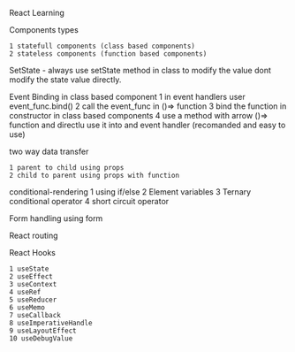 React Learning

Components types 

    1 statefull components (class based components)
    2 stateless components (function based components)

SetState
    - always use setState method in class to modify the value dont modify the state value directly.

Event Binding in class based component
    1 in event handlers user event_func.bind()
    2 call the event_func in ()=> function
    3 bind the function in constructor in class based components
    4 use a method with arrow ()=> function and directlu use it into and event handler (recomanded and easy to use)

two way data transfer

    1 parent to child using props
    2 child to parent using props with function


conditional-rendering
    1 using if/else
    2 Element variables
    3 Ternary conditional operator
    4 short circuit operator 


Form handling using form



React routing


React Hooks

    1 useState
    2 useEffect
    3 useContext
    4 useRef
    5 useReducer
    6 useMemo
    7 useCallback
    8 useImperativeHandle
    9 useLayoutEffect
    10 useDebugValue